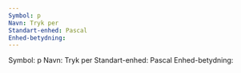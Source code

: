 ```yaml
---
Symbol: p
Navn: Tryk per
Standart-enhed: Pascal
Enhed-betydning:
---
```

Symbol: p
Navn: Tryk per
Standart-enhed: Pascal
Enhed-betydning: